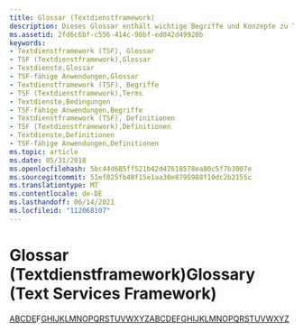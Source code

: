 ```yaml
---
title: Glossar (Textdienstframework)
description: Dieses Glossar enthält wichtige Begriffe und Konzepte zu Textdienstframework. Folgen Sie diesen Links, um Einträge anzeigen zu können.
ms.assetid: 2fd6c6bf-c556-414c-98bf-ed042d49920b
keywords:
- Textdienstframework (TSF), Glossar
- TSF (Textdienstframework),Glossar
- Textdienste,Glossar
- TSF-fähige Anwendungen,Glossar
- Textdienstframework (TSF), Begriffe
- TSF (Textdienstframework),Terms
- Textdienste,Bedingungen
- TSF-fähige Anwendungen,Begriffe
- Textdienstframework (TSF), Definitionen
- TSF (Textdienstframework),Definitionen
- Textdienste,Definitionen
- TSF-fähige Anwendungen,Definitionen
ms.topic: article
ms.date: 05/31/2018
ms.openlocfilehash: 5bc44d685ff521b42d47618578ea80c5f7b3007e
ms.sourcegitcommit: 51ef825fb48f15e1aa30e8795988f10dc2b2155c
ms.translationtype: MT
ms.contentlocale: de-DE
ms.lasthandoff: 06/14/2021
ms.locfileid: "112068107"
---
```

# <a name="glossary-text-services-framework"></a><span data-ttu-id="f5368-116">Glossar (Textdienstframework)</span><span class="sxs-lookup"><span data-stu-id="f5368-116">Glossary (Text Services Framework)</span></span>

<span data-ttu-id="f5368-117">[A](a.md)[B](b.md)[C](c.md)[D](d.md)[E](e.md)F[](f.md)[G](g.md)[H](h.md)[I](i.md)[J](j.md)[K](k.md)[L](l.md)[M](m.md)[N](n.md)[O](o.md)[P](p.md)[Q](q.md)[R](r.md)[S](s.md)[T](t.md)[U](u.md)[V](v.md)[W](w.md)[X](x.md)[Y](y.md)[Z](z.md)</span><span class="sxs-lookup"><span data-stu-id="f5368-117">[A](a.md)[B](b.md)[C](c.md)[D](d.md)[E](e.md)[F](f.md)[G](g.md)[H](h.md)[I](i.md)[J](j.md)[K](k.md)[L](l.md)[M](m.md)[N](n.md)[O](o.md)[P](p.md)[Q](q.md)[R](r.md)[S](s.md)[T](t.md)[U](u.md)[V](v.md)[W](w.md)[X](x.md)[Y](y.md)[Z](z.md)</span></span>

 

 




